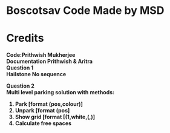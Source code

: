 # Boscotsav Code Made by MSD
# Credits <br>
<b>Code:Prithwish Mukherjee</b><br>
<b>Documentation Prithwish & Aritra</b><br>
<b>Question 1<b><br>
Hailstone No sequence

<b> Question 2</b><br>
Multi level parking solution with methods:
1. Park [format (pos,colour)]
2. Unpark [format (pos]
3. Show grid [format [(1,white,(,)]
4. Calculate free spaces 
